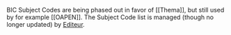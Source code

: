 BIC Subject Codes are being phased out in favor of [[Thema]], but still used by for example [[OAPEN]]. The Subject Code list is managed (though no longer updated) by [Editeur](https://ns.editeur.org/bic_categories/). 